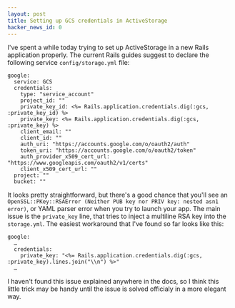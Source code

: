 ```yaml
---
layout: post
title: Setting up GCS credentials in ActiveStorage
hacker_news_id: 0
---
```


I've spent a while today trying to set up ActiveStorage in a new Rails
application properly. The current Rails guides suggest to declare the
following service `config/storage.yml` file:

```
google:
  service: GCS
  credentials:
    type: "service_account"
    project_id: ""
    private_key_id: <%= Rails.application.credentials.dig(:gcs, :private_key_id) %>
    private_key: <%= Rails.application.credentials.dig(:gcs, :private_key) %>
    client_email: ""
    client_id: ""
    auth_uri: "https://accounts.google.com/o/oauth2/auth"
    token_uri: "https://accounts.google.com/o/oauth2/token"
    auth_provider_x509_cert_url: "https://www.googleapis.com/oauth2/v1/certs"
    client_x509_cert_url: ""
  project: ""
  bucket: ""
```

It looks pretty straightforward, but there's a good chance that you'll
see an `OpenSSL::PKey::RSAError (Neither PUB key nor PRIV key: nested
asn1 error)`, or YAML parser error when you try to launch your
app. The main issue is the `private_key` line, that tries to inject a
multiline RSA key into the `storage.yml`. The easiest workaround that
I've found so far looks like this:

```
google:
  …
  credentials:
    private_key: "<%= Rails.application.credentials.dig(:gcs, :private_key).lines.join("\\n") %>"
  …
```

I haven't found this issue explained anywhere in the docs, so I think
this little trick may be handy until the issue is solved officialy in
a more elegant way.
